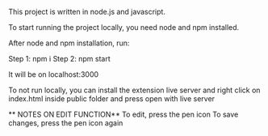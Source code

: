 This project is written in node.js and javascript.

To start running the project locally, you need node and npm installed.

After node and npm installation, run:

Step 1: npm i
Step 2: npm start

It will be on localhost:3000

To not run locally, you can install the extension live server and right click on index.html inside public folder and press open with live server

** NOTES ON EDIT FUNCTION** 
To edit, press the pen icon
To save changes, press the pen icon again
